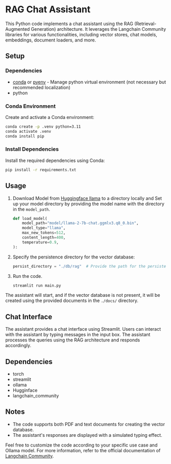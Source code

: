 # RAG Chat Assistant

This Python code implements a chat assistant using the RAG (Retrieval-Augmented Generation) architecture. It leverages the Langchain Community libraries for various functionalities, including vector stores, chat models, embeddings, document loaders, and more.

## Setup

### Dependencies

- [conda](https://conda.io/projects/conda/en/latest/user-guide/install/index.html) or [pyenv](https://github.com/pyenv/pyenv) - Manage python virtual environment (not necessary but recommended localization)
- python

### Conda Environment

Create and activate a Conda environment:

```bash
conda create -p .venv python=3.11
conda activate .venv
conda install pip
```

### Install Dependencies

Install the required dependencies using Conda:

```bash
pip install -r requirements.txt
```

## Usage

1. Download Model from [Huggingface llama](https://cdn-lfs.huggingface.co/repos/30/e3/30e3aca7233f7337633262ff6d59dd98559ecd8982e7419b39752c8d0daae1ca/3bfdde943555c78294626a6ccd40184162d066d39774bd2c98dae24943d32cc3?response-content-disposition=attachment%3B+filename*%3DUTF-8%27%27llama-2-7b-chat.ggmlv3.q8_0.bin%3B+filename%3D%22llama-2-7b-chat.ggmlv3.q8_0.bin%22%3B&response-content-type=application%2Foctet-stream&Expires=1705429180&Policy=eyJTdGF0ZW1lbnQiOlt7IkNvbmRpdGlvbiI6eyJEYXRlTGVzc1RoYW4iOnsiQVdTOkVwb2NoVGltZSI6MTcwNTQyOTE4MH19LCJSZXNvdXJjZSI6Imh0dHBzOi8vY2RuLWxmcy5odWdnaW5nZmFjZS5jby9yZXBvcy8zMC9lMy8zMGUzYWNhNzIzM2Y3MzM3NjMzMjYyZmY2ZDU5ZGQ5ODU1OWVjZDg5ODJlNzQxOWIzOTc1MmM4ZDBkYWFlMWNhLzNiZmRkZTk0MzU1NWM3ODI5NDYyNmE2Y2NkNDAxODQxNjJkMDY2ZDM5Nzc0YmQyYzk4ZGFlMjQ5NDNkMzJjYzM%7EcmVzcG9uc2UtY29udGVudC1kaXNwb3NpdGlvbj0qJnJlc3BvbnNlLWNvbnRlbnQtdHlwZT0qIn1dfQ__&Signature=YwoRKJd8YkiR5cUitrPiLc2OA45RoOtWUgrz7Ks8N6rs5t5agY-kzfqRayBPTGW2EyGV-dEFeXoOYQgdj7J2BQf5GasmQoIumL5kMpi0eJpG7lP38mkGefmgEAus8Bcan07xI6QFIODYtE0I1y4-J8ZcYxUfFRtjAEbXJAFR2kr2anYMUe4MESc5R7xHp6GoHud%7EkCcJ66ddZUyQ5aCYS2CoR3fZUMtQzOlBhexYv10PJPPdV1zjvr9aRQFsqoBNFbdCZNifVR6VP49Hh-zPdckOlXosc9b03LpQhTNTAH8XNvwfyFo8EgyrtQb3xTSdcfSUmycYnVGkIqg2Cu2eVQ__&Key-Pair-Id=KVTP0A1DKRTAX) to a directory locally and Set up your model directory by providing the model name with the directory in the `model_path`.

   ```python
   def load_model(
       model_path="model/llama-2-7b-chat.ggmlv3.q8_0.bin",
       model_type="llama",
       max_new_tokens=512,
       content_length=400,
       temperature=0.9,
   ):
   ```

2. Specify the persistence directory for the vector database:

   ```python
   persist_directory = "./db/rag"  # Provide the path for the persistence directory
   ```

3. Run the code.

   ```bash
   streamlit run main.py
   ```

The assistant will start, and if the vector database is not present, it will be created using the provided documents in the `./docs/` directory.

## Chat Interface

The assistant provides a chat interface using Streamlit. Users can interact with the assistant by typing messages in the input box. The assistant processes the queries using the RAG architecture and responds accordingly.


## Dependencies

- torch
- streamlit
- ollama
- Hugginface
- langchain_community

## Notes

- The code supports both PDF and text documents for creating the vector database.
- The assistant's responses are displayed with a simulated typing effect.

Feel free to customize the code according to your specific use case and Ollama model. For more information, refer to the official documentation of [Langchain Community](https://github.com/langchain-ai/langchain).